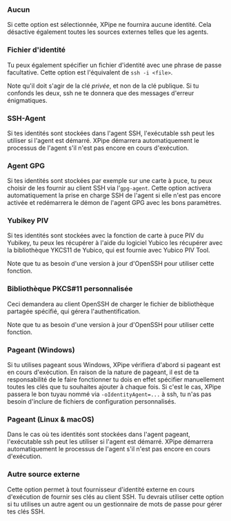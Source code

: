 ### Aucun

Si cette option est sélectionnée, XPipe ne fournira aucune identité. Cela désactive également toutes les sources externes telles que les agents.

### Fichier d'identité

Tu peux également spécifier un fichier d'identité avec une phrase de passe facultative.
Cette option est l'équivalent de `ssh -i <file>`.

Note qu'il doit s'agir de la clé *privée*, et non de la clé publique.
Si tu confonds les deux, ssh ne te donnera que des messages d'erreur énigmatiques.

### SSH-Agent

Si tes identités sont stockées dans l'agent SSH, l'exécutable ssh peut les utiliser si l'agent est démarré.
XPipe démarrera automatiquement le processus de l'agent s'il n'est pas encore en cours d'exécution.

### Agent GPG

Si tes identités sont stockées par exemple sur une carte à puce, tu peux choisir de les fournir au client SSH via l'`gpg-agent`.
Cette option activera automatiquement la prise en charge SSH de l'agent si elle n'est pas encore activée et redémarrera le démon de l'agent GPG avec les bons paramètres.

### Yubikey PIV

Si tes identités sont stockées avec la fonction de carte à puce PIV du Yubikey, tu peux les récupérer à l'aide du logiciel Yubico
les récupérer avec la bibliothèque YKCS11 de Yubico, qui est fournie avec Yubico PIV Tool.

Note que tu as besoin d'une version à jour d'OpenSSH pour utiliser cette fonction.

### Bibliothèque PKCS#11 personnalisée

Ceci demandera au client OpenSSH de charger le fichier de bibliothèque partagée spécifié, qui gérera l'authentification.

Note que tu as besoin d'une version à jour d'OpenSSH pour utiliser cette fonction.

### Pageant (Windows)

Si tu utilises pageant sous Windows, XPipe vérifiera d'abord si pageant est en cours d'exécution.
En raison de la nature de pageant, il est de ta responsabilité de le faire fonctionner
tu dois en effet spécifier manuellement toutes les clés que tu souhaites ajouter à chaque fois.
Si c'est le cas, XPipe passera le bon tuyau nommé via
`-oIdentityAgent=...` à ssh, tu n'as pas besoin d'inclure de fichiers de configuration personnalisés.

### Pageant (Linux & macOS)

Dans le cas où tes identités sont stockées dans l'agent pageant, l'exécutable ssh peut les utiliser si l'agent est démarré.
XPipe démarrera automatiquement le processus de l'agent s'il n'est pas encore en cours d'exécution.

### Autre source externe

Cette option permet à tout fournisseur d'identité externe en cours d'exécution de fournir ses clés au client SSH. Tu devrais utiliser cette option si tu utilises un autre agent ou un gestionnaire de mots de passe pour gérer tes clés SSH.
